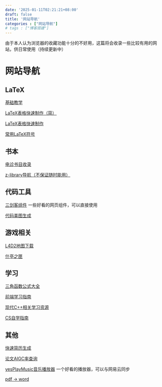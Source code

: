 ```yaml
---
date: '2025-01-11T02:21:21+08:00'
draft: false
title: '网站导航'
categories : ["网站导航"]
# tags : ["博客搭建"]
---
```


由于本人认为浏览器的收藏功能十分的不好用，这篇将会收录一些比较有用的网站，供日常使用（持续更新中）

# 网站导航

## LaTeX
[基础教学](https://zhuanlan.zhihu.com/p/456055339)

[LaTeX表格快速制作（简）](https://www.tablesgenerator.com/#)

[LaTeX表格快速制作](https://www.latex-tables.com/)

[常用LaTeX符号](https://blog.csdn.net/zgj926503/article/details/52757631)

## 书本
[电诊书目收录](https://guide.samuka007.xyz/articles/ebooks/)

[z-library导航（不保证随时能用）](https://www.tboxn.com/sitetag/zlibrary%E9%95%9C%E5%83%8F%E7%BD%91%E7%AB%99)

## 代码工具
[三剑客组件](https://neumorphism.io/#e0e0e0) 一些好看的网页组件，可以直接使用

[代码美图生成](https://carbon.now.sh/)

## 游戏相关
[L4D2地图下载](https://www.gamemaps.com/l4d2/)

[什亭之匣](https://arona.icu/main)

## 学习
[三角函数公式大全](https://zhuanlan.zhihu.com/p/390928056?utm_id=0)

[前端学习指南](https://book.cosine.ren)

[现代C++相关学习资源](https://guide.scutosc.cn/guide/tutorial/cpp/mq-b.html)

[CS自学指南](https://csdiy.wiki)

## 其他
[快速简历生成](https://rxresu.me)

[论文AIGC率查询](https://textrecogn.longjin666.cn)

[yesPlayMusic音乐播放器](https://github.com/qier222/YesPlayMusic) 一个好看的播放器，可以与网易云同步

[pdf -> word](https://smallpdf.com)
